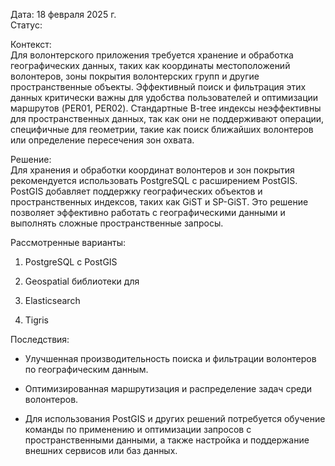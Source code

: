 
Дата: 18 февраля 2025 г.  
Статус:

Контекст:  
Для волонтерского приложения требуется хранение и обработка географических данных, таких как координаты местоположений волонтеров, зоны покрытия волонтерских групп и другие пространственные объекты. Эффективный поиск и фильтрация этих данных критически важны для удобства пользователей и оптимизации маршрутов (PER01, PER02). Стандартные B-tree индексы неэффективны для пространственных данных, так как они не поддерживают операции, специфичные для геометрии, такие как поиск ближайших волонтеров или определение пересечения зон охвата.

Решение:  
Для хранения и обработки координат волонтеров и зон покрытия рекомендуется использовать PostgreSQL с расширением PostGIS. PostGIS добавляет поддержку географических объектов и пространственных индексов, таких как GiST и SP-GiST. Это решение позволяет эффективно работать с географическими данными и выполнять сложные пространственные запросы.

Рассмотренные варианты:

1. PostgreSQL с PostGIS
    
2. Geospatial библиотеки для 
    
3. Elasticsearch
    
4. Tigris
    

  
Последствия:

- Улучшенная производительность поиска и фильтрации волонтеров по географическим данным.
    
- Оптимизированная маршрутизация и распределение задач среди волонтеров.
    
- Для использования PostGIS и других решений потребуется обучение команды по применению и оптимизации запросов с пространственными данными, а также настройка и поддержание внешних сервисов или баз данных.
    